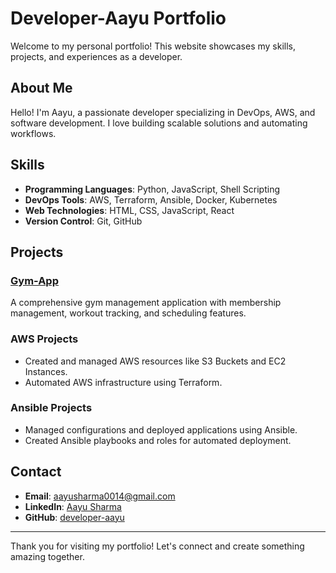 # Developer-Aayu Portfolio

Welcome to my personal portfolio! This website showcases my skills, projects, and experiences as a developer.

## About Me
Hello! I'm Aayu, a passionate developer specializing in DevOps, AWS, and software development. I love building scalable solutions and automating workflows.

## Skills
- **Programming Languages**: Python, JavaScript, Shell Scripting
- **DevOps Tools**: AWS, Terraform, Ansible, Docker, Kubernetes
- **Web Technologies**: HTML, CSS, JavaScript, React
- **Version Control**: Git, GitHub

## Projects
### [Gym-App](https://github.com/developer-aayu/Gym-App)
A comprehensive gym management application with membership management, workout tracking, and scheduling features.

### AWS Projects
- Created and managed AWS resources like S3 Buckets and EC2 Instances.
- Automated AWS infrastructure using Terraform.

### Ansible Projects
- Managed configurations and deployed applications using Ansible.
- Created Ansible playbooks and roles for automated deployment.

## Contact
- **Email**: [aayusharma0014@gmail.com](mailto:your.email@example.com)
- **LinkedIn**: [Aayu Sharma](https://www.linkedin.com/in/aayu-sharma-438566241)
- **GitHub**: [developer-aayu](https://github.com/developer-aayu)


---

Thank you for visiting my portfolio! Let's connect and create something amazing together.
